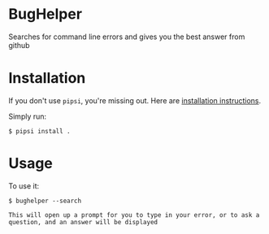 # BugHelper

Searches for command line errors and gives you the best answer from github


# Installation

If you don't use `pipsi`, you're missing out.
Here are [installation instructions](https://github.com/mitsuhiko/pipsi#readme).

Simply run:

    $ pipsi install .


# Usage

To use it:

    $ bughelper --search
    
    This will open up a prompt for you to type in your error, or to ask a question, and an answer will be displayed


